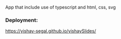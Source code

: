 App that include use of typescript and html, css, svg

### Deployment:
https://yishay-segal.github.io/yishaySlides/
